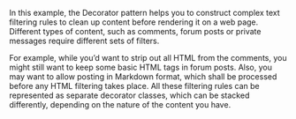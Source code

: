 In this example, the Decorator pattern helps you to construct complex text filtering rules to clean up content before rendering it on a web page. Different types of content, such as comments, forum posts or private messages require different sets of filters.

For example, while you’d want to strip out all HTML from the comments, you might still want to keep some basic HTML tags in forum posts. Also, you may want to allow posting in Markdown format, which shall be processed before any HTML filtering takes place. All these filtering rules can be represented as separate decorator classes, which can be stacked differently, depending on the nature of the content you have.
